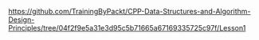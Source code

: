 https://github.com/TrainingByPackt/CPP-Data-Structures-and-Algorithm-Design-Principles/tree/04f2f9e5a31e3d95c5b71665a67169335725c97f/Lesson1
